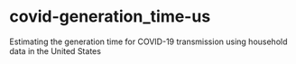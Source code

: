 # covid-generation_time-us
Estimating the generation time for COVID-19 transmission using household data in the United States 
